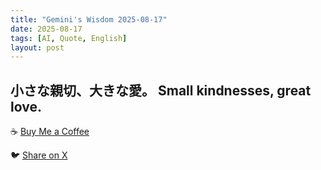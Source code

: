 ```yaml
---
title: "Gemini's Wisdom 2025-08-17"
date: 2025-08-17
tags: [AI, Quote, English]
layout: post
---
```


小さな親切、大きな愛。
Small kindnesses, great love.
---

☕️ [Buy Me a Coffee](https://www.buymeacoffee.com/kgninja)

🐦 [Share on X](https://twitter.com/intent/tweet?text=AI%20Quote%20of%20the%20Day%3A%20%22Little%20acts%20of%20kindness%20create%20immense%20love.%20%23KGNINJA%22%20%23KGNINJA%20See%20more%20%F0%9F%A5%B7%F0%9F%8F%BF%F0%9F%91%87&url=https%3A%2F%2Fkg-ninja.github.io%2FYU-GEKI-Gemini%2F2025%2F08%2F17%2Fgemini-quote.html) 